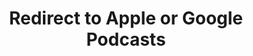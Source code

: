 ---
title: Redirect to Apple or Google Podcasts
redirect_from:
- /078r/
- /zadnja/
- /instagram/
redirect_to: https://pod.fo/e/2500e5
---